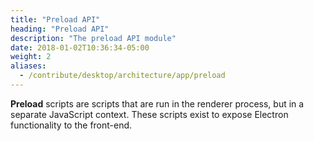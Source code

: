 ```yaml
---
title: "Preload API"
heading: "Preload API"
description: "The preload API module"
date: 2018-01-02T10:36:34-05:00
weight: 2
aliases:
  - /contribute/desktop/architecture/app/preload
---
```


**Preload** scripts are scripts that are run in the renderer process, but in a separate JavaScript context. These scripts exist to expose Electron functionality to the front-end.